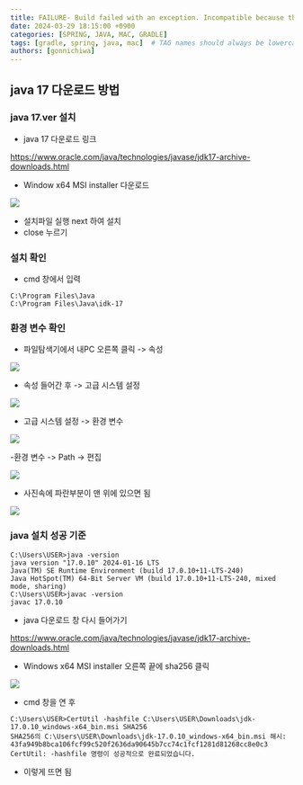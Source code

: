 ```yaml
---
title: FAILURE- Build failed with an exception. Incompatible because this component declares a component for use during compile-time, compatible with Java 17 and the consumer needed a component for use during runtime, compatible with Java 10
date: 2024-03-29 18:15:00 +0900
categories: [SPRING, JAVA, MAC, GRADLE]
tags: [gradle, spring, java, mac]  # TAG names should always be lowercase
authors: [gonnichiwa]
---
```


## java 17 다운로드 방법

### java 17.ver 설치
- java 17 다운로드 링크 

https://www.oracle.com/java/technologies/javase/jdk17-archive-downloads.html

- Window x64 MSI installer 다운로드

![](https://blog.kakaocdn.net/dn/mycZ3/btsIbr9L297/gJO75OwUBi4Mw7Ql67PBK1/img.png)

- 설치파일 실행 next 하여 설치
- close 누르기


### 설치 확인

- cmd 창에서 입력

```
C:\Program Files\Java
C:\Program Files\Java\idk-17
```


### 환경 변수 확인

- 파일탐색기에서 내PC 오른쪽 클릭 -> 속성 

![](https://blog.kakaocdn.net/dn/ls8iQ/btsIdz5ZOzG/bvWnT6HscFnvm0wHwG6D80/img.png)

- 속성 들어간 후 -> 고급 시스템 설정

![](https://blog.kakaocdn.net/dn/cOeQq8/btsIbxBR6Nu/gVrP2ASZufVB0ZaJA4Q8m1/img.png)

- 고급 시스템 설정 -> 환경 변수

![](https://blog.kakaocdn.net/dn/bIqdbW/btsIdIhwiEE/VH0heeedKE8SWDZ9Th7tx1/img.png)

-환경 변수 -> Path -> 편집

![](https://blog.kakaocdn.net/dn/y9XGT/btsIdADRGwb/uVEyGBMl6VFVSAulK2maCK/img.png)

- 사진속에 파란부분이 맨 위에 있으면 됨

![](https://blog.kakaocdn.net/dn/dcmMqC/btsIbKH82tb/Vik5xBlHeWHJaE0GxYgVPk/img.png)


### java 설치 성공 기준

```
C:\Users\USER>java -version
java version "17.0.10" 2024-01-16 LTS
Java(TM) SE Runtime Environment (build 17.0.10+11-LTS-240)
Java HotSpot(TM) 64-Bit Server VM (build 17.0.10+11-LTS-240, mixed mode, sharing)
C:\Users\USER>javac -version
javac 17.0.10
```

- java 다운로드 창 다시 들어가기

https://www.oracle.com/java/technologies/javase/jdk17-archive-downloads.html

- Windows x64 MSI installer 오른쪽 끝에 sha256 클릭

![](https://blog.kakaocdn.net/dn/czLNvN/btsIbrveXOX/MalbPGWZusnnD3mmigIuGK/img.png)

- cmd 창을 연 후

```
C:\Users\USER>CertUtil -hashfile C:\Users\USER\Downloads\jdk-17.0.10_windows-x64_bin.msi SHA256
SHA256의 C:\Users\USER\Downloads\jdk-17.0.10_windows-x64_bin.msi 해시:
43fa949b8bca106fcf99c520f2636da90645b7cc74c1fcf1281d81268cc8e0c3
CertUtil: -hashfile 명령이 성공적으로 완료되었습니다.
```

- 이렇게 뜨면 됨